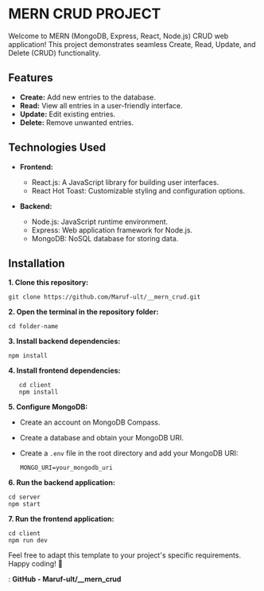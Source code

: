 # MERN CRUD PROJECT

Welcome to MERN (MongoDB, Express, React, Node.js) CRUD web application! This project demonstrates seamless Create, Read, Update, and Delete (CRUD) functionality.


## Features

- **Create:** Add new entries to the database.
- **Read:** View all entries in a user-friendly interface.
- **Update:** Edit existing entries.
- **Delete:** Remove unwanted entries.

## Technologies Used

- **Frontend:**
 
  - React.js: A JavaScript library for building user interfaces.
  - React Hot Toast: Customizable styling and configuration options.

  
- **Backend:**
  - Node.js: JavaScript runtime environment.
  - Express: Web application framework for Node.js.
  - MongoDB: NoSQL database for storing data.

## Installation

**1. Clone this repository:**

   ``` 
   git clone https://github.com/Maruf-ult/__mern_crud.git
   ```

**2. Open the terminal in the repository folder:**
 
   ``` 
   cd folder-name
   ```

**3. Install backend dependencies:**

   ``` 
   npm install
   ```

**4. Install frontend dependencies:**
   
   ```
      cd client 
      npm install
 ```

 **5. Configure MongoDB:**
  - Create an account on MongoDB Compass.
  - Create a database and obtain your MongoDB URI.
  - Create a `.env` file in the root directory and add your MongoDB URI:

    ``` MONGO_URI=your_mongodb_uri ```

**6.  Run the backend application:**

   ```
   cd server
   npm start
   ```

**7.  Run the frontend application:**
   
   ```
   cd client
   npm run dev
   ```

Feel free to adapt this template to your project's specific requirements. Happy coding! 🚀

   : **GitHub - Maruf-ult/__mern_crud**
